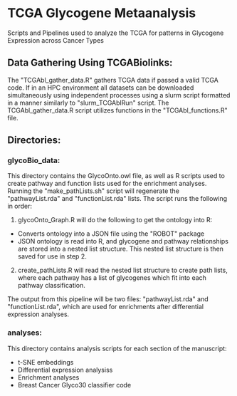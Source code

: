 # TCGA Glycogene Metaanalysis
Scripts and Pipelines used to analyze the TCGA for patterns in Glycogene Expression across Cancer Types

## Data Gathering Using TCGABiolinks:

The "TCGAbl_gather_data.R" gathers TCGA data if passed a valid TCGA code.  If in an HPC environment all datasets can be downloaded simultaneously using independent processes using a slurm script formatted in a manner similarly to "slurm_TCGAblRun" script.  The TCGAbl_gather_data.R script utilizes functions in the "TCGAbl_functions.R" file.

## Directories:

### glycoBio_data:

This directory contains the GlycoOnto.owl file, as well as R scripts used to create pathway and function lists used for the enrichment analyses.  Running the "make_pathLists.sh" script will regenerate the "pathwayList.rda" and "functionList.rda" lists.  The script runs the following in order:

1. glycoOnto_Graph.R will do the following to get the ontology into R:
  - Converts ontology into a JSON file using the "ROBOT" package
  - JSON ontology is read into R, and glycogene and pathway relationships are stored into a nested list structure.  This nested list structure is then saved for use in step 2.

2. create_pathLists.R will read the nested list structure to create path lists, where each pathway has a list of glycogenes which fit into each pathway classification.

The output from this pipeline will be two files: "pathwayList.rda" and "functionList.rda", which are used for enrichments after differential expression analyses.

### analyses:

This directory contains analysis scripts for each section of the manuscript:

- t-SNE embeddings
- Differential expression analysiss
- Enrichment analyses
- Breast Cancer Glyco30 classifier code
